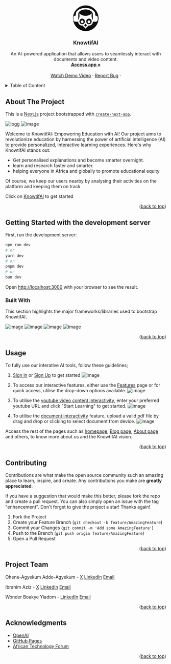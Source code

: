 <a name="knowtifai-top"></a>
<!--
*** Thanks for checking out KnowtifAI. If you have a suggestion
*** that would make this better, please send us a message in the app
*** or simply connect with us on any of the social media platforms
*** Don't forget to give the project a star!
*** Thanks again!
-->


<!-- PROJECT LOGO -->
<br />
<div align="center">
  <a href="https://knowtifai.vercel.app">
    <img src="logoooo.jpg" alt="Logo" width="80" height="80">
  </a>

  <h3 align="center">KnowtifAI</h3>

  <p align="center">
    An AI-powered application that allows users to seamlessly interact with documents and video content.
    <br />
    <a href="https://knowtifai.vercel.app"><strong>Access app »</strong></a>
    <br />
    <br />
    <a href="demo">Watch Demo Video</a>
    ·
    <a href="https://knowtifai.vercel.app/message">Report Bug</a>
    ·
  </p>
</div>



<!-- TABLE OF CONTENTS -->
<details>
  <summary>Table of Content</summary>
  <ol>
    <li>
      <a href="#about-the-project">About The Project</a>
      <ul>
        <li><a href="#getting-started-with-the-development-server">Getting started with Local Host</a></li>
        <li><a href="#built-with">Built With</a></li>
      </ul>
    </li>
    <li><a href="#usage">Usage</a></li>
    <li><a href="#contributing">Contributing</a></li>
    <li><a href="#project-team">Project Team</a></li>
    <li><a href="#acknowledgments">Acknowledgments</a></li>
  </ol>
</details>



<!-- ABOUT THE PROJECT -->
## About The Project
This is a [Next.js](https://nextjs.org/) project bootstrapped with [`create-next-app`](https://github.com/vercel/next.js/tree/canary/packages/create-next-app).

![logg](https://github.com/ibrahzizo360/knowtifai-backend/assets/168821380/f32c9b42-48eb-4787-96da-b42a3fa4f3d9)
![image](https://github.com/ibrahzizo360/knowtifai-backend/assets/168821380/6e23f0af-1dc2-4002-86e5-1f992feeeff3)


Welcome to KnowtifAI: Empowering Education with AI!
Our project aims to revolutionize education by harnessing the power of artificial intelligence (AI) to provide personalized, interactive learning experiences. Here's why KnowtifAI stands out:

* Get personalised explanations and become smarter overnight.
* learn and research faster and smarter.
* helping everyone in Africa and globally to promote educational equity

Of course, we keep our users nearby by analysing their activities on the platform and keeping them on track

Click on <a href="https://knowtifai.vercel.app" > KnowtifAI<a/>  to get started

<p align="right">(<a href="#knowtifai-top">back to top</a>)</p>

<!-- LOCAL HOST -->
## Getting Started with the development server

First, run the development server:

```bash
npm run dev
# or
yarn dev
# or
pnpm dev
# or
bun dev
```

Open [http://localhost:3000](http://localhost:3000) with your browser to see the result.


<!-- BUILT WITH -->
### Built With

This section highlights the major frameworks/libraries used to bootstrap KnowtifAI. 

![image](https://github.com/ibrahzizo360/knowtifai-backend/assets/168821380/316f5064-b37f-4e80-b71c-68e01190a323)  ![image](https://github.com/ibrahzizo360/knowtifai-backend/assets/168821380/5bdbf768-f018-42a4-9ac1-40bdfcf64949)
![image](https://github.com/ibrahzizo360/knowtifai-backend/assets/168821380/a07efb53-9b8d-4d60-b3e1-5a105a5ec62e)  ![image](https://github.com/ibrahzizo360/knowtifai-backend/assets/168821380/df089851-3219-4c71-88f6-22e0732f7a85)

<p align="right">(<a href="#knowtifai-top">back to top</a>)</p>


<!-- USAGE -->
## Usage
To fully use our interative AI tools, follow these guidelines;

1. <a href="https://knowtifai.vercel.app/login">Sign in</a> or <a href="https://knowtifai.vercel.app/register">Sign Up</a> to get started
   ![image](https://github.com/ibrahzizo360/knowtifai-backend/assets/168821380/8c20e0a3-6ca7-49c7-9fb6-55da9a95ad89)
   

2. To access our interactive features, either use the <a href="https://knowtifai.vercel.app/features">Features</a> page or for quick access, utilise the drop-down options available.
   ![image](https://github.com/ibrahzizo360/knowtifai-backend/assets/168821380/c0bab8d3-0b1f-4229-88a3-76873233610b)
   

3. To utilise the <a href="https://knowtifai.vercel.app/video">youtube video content interactivity</a>, enter your preferred youtube URL and click "Start Learning" to get started.
   ![image](https://github.com/ibrahzizo360/knowtifai-backend/assets/168821380/bce7f96a-7bb1-4dd7-b66b-be4251c0118d)


4. To utilise the <a href="https://knowtifai.vercel.app/slide">document interactivity</a> feature, upload a valid pdf file by drag and drop or clicking to select document from device.
   ![image](https://github.com/ibrahzizo360/knowtifai-backend/assets/168821380/a9c1175d-9151-41dd-8688-4784f9f08ac3)


Access the rest of the pages such as <a href="https://knowtifai.vercel.app">homepage</a>, <a href="https://knowtifai.vercel.app/more">Blog page</a>, <a href="https://knowtifai.vercel.app/about">About page</a> and others, to know more about us and the KnowtifAI vision.


<p align="right">(<a href="#knowtifai-top">back to top</a>)</p>



<!-- CONTRIBUTING -->
## Contributing

Contributions are what make the open source community such an amazing place to learn, inspire, and create. Any contributions you make are **greatly appreciated**.

If you have a suggestion that would make this better, please fork the repo and create a pull request. You can also simply open an issue with the tag "enhancement".
Don't forget to give the project a star! Thanks again!

1. Fork the Project
2. Create your Feature Branch (`git checkout -b feature/AmazingFeature`)
3. Commit your Changes (`git commit -m 'Add some AmazingFeature'`)
4. Push to the Branch (`git push origin feature/AmazingFeature`)
5. Open a Pull Request

<p align="right">(<a href="#knowtifai-top">back to top</a>)</p>




<!-- PROJECT TEAM -->
## Project Team

Ohene-Agyekum Addo-Agyekum - [X](https://twitter.com/OheneTweets)     [LinkedIn](www.linkedin.com/in/ohene-agyekum)    [Email](oheneaddo1895@gmail.com)

Ibrahim Aziz - [X](https://twitter.com/IbrahZizo)     [LinkedIn](https://www.linkedin.com/in/ibrah-zizo/)    [Email](ibrahziz10@gmail.com)

Wonder Boakye Yiadom - [LinkedIn](https://www.linkedin.com/in/wonder-boakye-yiadom-08a604253//)    [Email](boakyeyiadomwonder@gmail.com)

<p align="right">(<a href="#knowtifai-top">back to top</a>)</p>



<!-- ACKNOWLEDGMENTS -->
## Acknowledgments

* [OpenAI](https://openai.com)
* [GitHub Pages](https://pages.github.com)
* [African Technology Forum](https://africantechnologyforum.org)

<p align="right">(<a href="#knowtifai-top">back to top</a>)</p>
